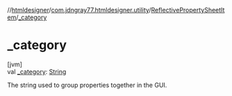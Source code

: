 //[htmldesigner](../../../index.md)/[com.jdngray77.htmldesigner.utility](../index.md)/[ReflectivePropertySheetItem](index.md)/[_category](_category.md)

# _category

[jvm]\
val [_category](_category.md): [String](https://kotlinlang.org/api/latest/jvm/stdlib/kotlin/-string/index.html)

The string used to group properties together in the GUI.

